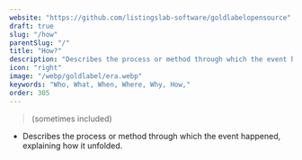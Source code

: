 ```yaml
---
website: "https://github.com/listingslab-software/goldlabelopensource"
draft: true
slug: "/how"
parentSlug: "/"
title: "How?"
description: "Describes the process or method through which the event happened, explaining how it unfolded."
icon: "right"
image: "/webp/goldlabel/era.webp"
keywords: "Who, What, When, Where, Why, How,"
order: 305
---
```

> (sometimes included) 
- Describes the process or method through which the event happened, explaining how it unfolded.

